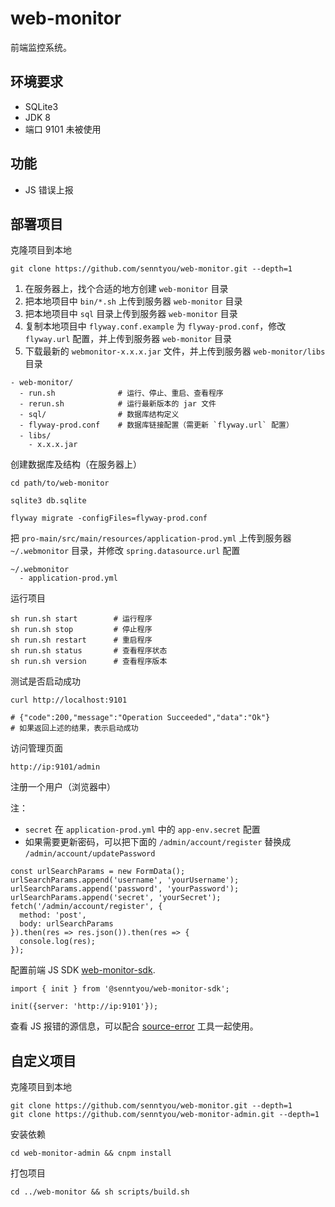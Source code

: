 # web-monitor

前端监控系统。

## 环境要求

- SQLite3
- JDK 8
- 端口 9101 未被使用

## 功能

- JS 错误上报

## 部署项目

克隆项目到本地

```
git clone https://github.com/senntyou/web-monitor.git --depth=1
```

1. 在服务器上，找个合适的地方创建 `web-monitor` 目录
2. 把本地项目中 `bin/*.sh` 上传到服务器 `web-monitor` 目录
3. 把本地项目中 `sql` 目录上传到服务器 `web-monitor` 目录
4. 复制本地项目中 `flyway.conf.example` 为 `flyway-prod.conf`，修改 `flyway.url` 配置，并上传到服务器 `web-monitor` 目录
5. 下载最新的 `webmonitor-x.x.x.jar` 文件，并上传到服务器 `web-monitor/libs` 目录

```
- web-monitor/
  - run.sh              # 运行、停止、重启、查看程序
  - rerun.sh            # 运行最新版本的 jar 文件
  - sql/                # 数据库结构定义
  - flyway-prod.conf    # 数据库链接配置（需更新 `flyway.url` 配置）
  - libs/　
    - x.x.x.jar
```

创建数据库及结构（在服务器上）

```
cd path/to/web-monitor

sqlite3 db.sqlite

flyway migrate -configFiles=flyway-prod.conf
```

把 `pro-main/src/main/resources/application-prod.yml` 上传到服务器 `~/.webmonitor` 目录，并修改  `spring.datasource.url` 配置

```
~/.webmonitor
  - application-prod.yml
```

运行项目

```
sh run.sh start        # 运行程序
sh run.sh stop         # 停止程序
sh run.sh restart      # 重启程序
sh run.sh status       # 查看程序状态
sh run.sh version      # 查看程序版本
```

测试是否启动成功

```
curl http://localhost:9101

# {"code":200,"message":"Operation Succeeded","data":"Ok"}
# 如果返回上述的结果，表示启动成功
```

访问管理页面

```
http://ip:9101/admin
```

注册一个用户（浏览器中）

注：
- `secret` 在 `application-prod.yml` 中的 `app-env.secret` 配置
- 如果需要更新密码，可以把下面的 `/admin/account/register` 替换成 `/admin/account/updatePassword`

```
const urlSearchParams = new FormData();
urlSearchParams.append('username', 'yourUsername');
urlSearchParams.append('password', 'yourPassword');
urlSearchParams.append('secret', 'yourSecret');
fetch('/admin/account/register', {
  method: 'post',
  body: urlSearchParams
}).then(res => res.json()).then(res => {
  console.log(res);
});
```

配置前端 JS SDK [web-monitor-sdk](https://github.com/senntyou/web-monitor-sdk).

```
import { init } from '@senntyou/web-monitor-sdk';

init({server: 'http://ip:9101'});
```

查看 JS 报错的源信息，可以配合 [source-error](https://github.com/senntyou/source-error) 工具一起使用。

## 自定义项目

克隆项目到本地

```
git clone https://github.com/senntyou/web-monitor.git --depth=1
git clone https://github.com/senntyou/web-monitor-admin.git --depth=1
```

安装依赖

```
cd web-monitor-admin && cnpm install
```

打包项目

```
cd ../web-monitor && sh scripts/build.sh
```
